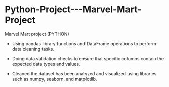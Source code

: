 # Python-Project---Marvel-Mart-Project
Marvel Mart project (PYTHON)

- Using pandas library functions and DataFrame operations to perform data cleaning tasks.

- Doing data validation checks to ensure that specific columns contain the expected data types and values.

- Cleaned the dataset has been analyzed and visualized using libraries such as numpy, seaborn, and matplotlib.

